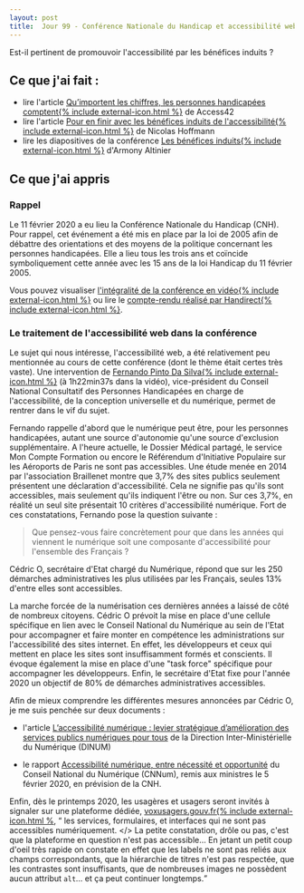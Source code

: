 ```yaml
---
layout: post
title:  Jour 99 - Conférence Nationale du Handicap et accessibilité web
---
```


Est-il pertinent de promouvoir l'accessibilité par les bénéfices induits ?

## Ce que j'ai fait :
- lire l'article <a href="https://access42.net/Qu-importent-les-chiffres-les-personnes-handicapees-comptent?lang=fr">Qu’importent les chiffres, les personnes handicapées comptent{% include external-icon.html %}</a> de Access42
- lire l'article <a href="https://www.nicolas-hoffmann.net/source/1629-Pour-en-finir-avec-les-benefices-induits-de-l-accessibilite.html">Pour en finir avec les bénéfices induits de l'accessibilité{% include external-icon.html %}</a> de Nicolas Hoffmann
- lire les diapositives de la conférence <a href="https://www.a11yparis.org/2019/a11yparis-2019-armony-altinier-benefices-induits.pdf">Les bénéfices induits{% include external-icon.html %}</a> d'Armony Altinier

## Ce que j'ai appris
### Rappel
Le 11 février 2020 a eu lieu la Conférence Nationale du Handicap (CNH). Pour rappel, cet événement a été mis en place par la loi de 2005 afin de débattre des orientations et des moyens de la politique concernant les personnes handicapées. Elle a lieu tous les trois ans et coïncide symboliquement cette année avec les 15 ans de la loi Handicap du 11 février 2005.

Vous pouvez visualiser <a href="https://handicap.gouv.fr/actualites/article/suivre-la-conference-nationale-du-handicap-en-direct">l'intégralité de la conférence en vidéo{% include external-icon.html %}</a> ou lire le <a href="https://www.handirect.fr/conference-nationale-du-handicap-cnh/">compte-rendu réalisé par Handirect{% include external-icon.html %}</a>.

### Le traitement de l'accessibilité web dans la conférence
Le sujet qui nous intéresse, l'accessibilité web, a été relativement peu mentionnée au cours de cette conférence (dont le thème était certes très vaste). Une intervention de <a href="https://twitter.com/fpintodasilva">Fernando Pinto Da Silva{% include external-icon.html %}</a> (à 1h22min37s dans la vidéo), vice-président du Conseil National Consultatif des Personnes Handicapées en charge de l'accessibilité, de la conception universelle et du numérique, permet de rentrer dans le vif du sujet.

Fernando rappelle d'abord que le numérique peut être, pour les personnes handicapées, autant une source d'autonomie qu'une source d'exclusion supplémentaire. A l'heure actuelle, le Dossier Médical partagé, le service Mon Compte Formation ou encore le Référendum d'Initiative Populaire sur les Aéroports de Paris ne sont pas accessibles. Une étude menée en 2014 par l'association Braillenet montre que 3,7% des sites publics seulement présentent une déclaration d'accessibilité. Cela ne signifie pas qu'ils sont accessibles, mais seulement qu'ils indiquent l'être ou non. Sur ces 3,7%, en réalité un seul site présentait 10 critères d'accessibilité numérique. Fort de ces constatations, Fernando pose la question suivante :

> Que pensez-vous faire concrètement pour que dans les années qui viennent le numérique soit une composante d'accessibilité pour l'ensemble des Français ?

Cédric O, secrétaire d'Etat chargé du Numérique, répond que sur les 250 démarches administratives les plus utilisées par les Français, seules 13% d'entre elles sont accessibles.

La marche forcée de la numérisation ces dernières années a laissé de côté de nombreux citoyens. Cédric O prévoit la mise en place d'une cellule spécifique en lien avec le Conseil National du Numérique au sein de l'Etat pour accompagner et faire monter en compétence les administrations sur l'accessibilité des sites internet. En effet, les développeurs et ceux qui mettent en place les sites sont insuffisamment formés et conscients. Il évoque également la mise en place d'une "task force" spécifique pour accompagner les développeurs. Enfin, le secrétaire d'Etat fixe pour l'année 2020 un objectif de 80% de démarches administratives accessibles.

Afin de mieux comprendre les différentes mesures annoncées par Cédric O, je me suis penchée sur deux documents :
- l'article <a href="https://www.numerique.gouv.fr/actualites/accessibilite-numerique-un-levier-strategique-amelioration-services-publics-numeriques-pour-tous/">L’accessibilité numérique : levier stratégique d’amélioration des services publics numériques pour tous</a> de la Direction Inter-Ministérielle du Numérique (DINUM)

- le rapport <a href="https://cnnumerique.fr/publication_rapport_accessibilite_numerique">Accessibilité numérique, entre nécessité et opportunité</a> du Conseil National du Numérique (CNNum), remis aux ministres le 5 février 2020, en prévision de la CNH.



Enfin, dès le printemps 2020, les usagères et usagers seront invités à signaler sur une plateforme dédiée, <a href="https://voxusagers.gouv.fr/">voxusagers.gouv.fr{% include external-icon.html %</a>, <q> les services, formulaires, et interfaces qui ne sont pas accessibles numériquement. </> La petite constatation, drôle ou pas, c'est que la plateforme en question n'est pas accessible... En jetant un petit coup d'oeil très rapide on constate en effet que les labels ne sont pas reliés aux champs correspondants, que la hiérarchie de titres n'est pas respectée, que les contrastes sont insuffisants, que de nombreuses images ne possèdent aucun attribut `alt`... et ça peut continuer longtemps.














